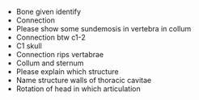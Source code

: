 - Bone given identify 
- Connection 
- Please show some sundemosis in vertebra in collum 
- Connection btw c1-2 
- C1 skull 
- Connection rips vertabrae 
- Collum and sternum 
- Please explain which structure 
- Name structure walls of thoracic cavitae 
- Rotation of head in which articulation 
